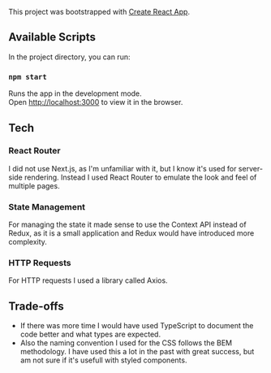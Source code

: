 This project was bootstrapped with [Create React App](https://github.com/facebook/create-react-app).

## Available Scripts

In the project directory, you can run:

### `npm start`
Runs the app in the development mode.<br />
Open [http://localhost:3000](http://localhost:3000) to view it in the browser.

## Tech

### React Router
I did not use Next.js, as I'm unfamiliar with it, but I know it's used for server-side rendering.
Instead I used React Router to emulate the look and feel of multiple pages.

### State Management
For managing the state it made sense to use the Context API instead of Redux, as it is a small application and Redux would have introduced more complexity.

### HTTP Requests
For HTTP requests I used a library called Axios.

## Trade-offs
- If there was more time I would have used TypeScript to document the code better and what types are expected.
- Also the naming convention I used for the CSS follows the BEM methodology. I have used this a lot in the past with great success, but am not sure if it's usefull with styled components.
